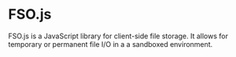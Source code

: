 FSO.js
======

FSO.js is a JavaScript library for client-side file storage. It allows for temporary or permanent file I/O in a a sandboxed environment.

